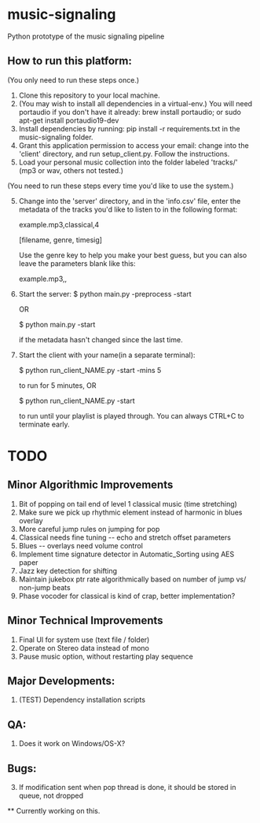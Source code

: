 # music-signaling
Python prototype of the music signaling pipeline

## How to run this platform:
(You only need to run these steps once.)
1. Clone this repository to your local machine.
2. (You may wish to install all dependencies in a virtual-env.) You will need portaudio if you don't have it already: brew install portaudio; or sudo apt-get install portaudio19-dev
2. Install dependencies by running: pip install -r requirements.txt in the music-signaling folder. 
3. Grant this application permission to access your email: change into the 'client' directory, and run setup_client.py. Follow the instructions.
4. Load your personal music collection into the folder labeled 'tracks/' (mp3 or wav, others not tested.)

(You need to run these steps every time you'd like to use the system.)

5. Change into the 'server' directory, and in the 'info.csv' file, enter the metadata of the tracks you'd like to listen to in the following format:

	example.mp3,classical,4

	[filename, genre, timesig]

	Use the genre key to help you make your best guess, but you can also leave the parameters blank like this:

	example.mp3,,

6. Start the server: 
	$ python main.py -preprocess -start
	
	OR
	
	$ python main.py -start
	
	if the metadata hasn't changed since the last time.
	
7. Start the client with your name(in a separate terminal):

	$ python run_client_NAME.py -start -mins 5
	
	to run for 5 minutes, OR
	
	$ python run_client_NAME.py -start
	
	to run until your playlist is played through. You can always CTRL+C to terminate early.


# TODO

## Minor Algorithmic Improvements
1. Bit of popping on tail end of level 1 classical music (time stretching)
2. Make sure we pick up rhythmic element instead of harmonic in blues overlay
3. More careful jump rules on jumping for pop
4. Classical needs fine tuning -- echo and stretch offset parameters
5. Blues -- overlays need volume control
6. Implement time signature detector in Automatic_Sorting using AES paper
7. Jazz key detection for shifting
8. Maintain jukebox ptr rate algorithmically based on number of jump vs/ non-jump beats
9. Phase vocoder for classical is kind of crap, better implementation?

## Minor Technical Improvements
1. Final UI for system use (text file / folder)
2. Operate on Stereo data instead of mono
3. Pause music option, without restarting play sequence

## Major Developments:

1. (TEST) Dependency installation scripts

## QA:
1. Does it work on Windows/OS-X?

## Bugs:
3. If modification sent when pop thread is done, it should be stored in queue, not dropped


** Currently working on this.





